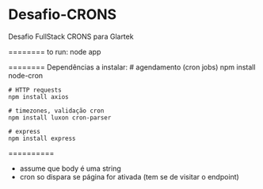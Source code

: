 # Desafio-CRONS
Desafio FullStack CRONS para Glartek

========
to run:
    node app

========
Dependências a instalar:
    # agendamento (cron jobs)
    npm install node-cron

    # HTTP requests
    npm install axios

    # timezones, validação cron
    npm install luxon cron-parser

    # express
    npm install express


==========
- assume que body é uma string
- cron so dispara se página for ativada (tem se de visitar o endpoint)
